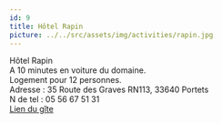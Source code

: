 ```yaml
---
id: 9
title: Hôtel Rapin
picture: ../../src/assets/img/activities/rapin.jpg
---
```

Hôtel Rapin  
A 10 minutes en voiture du domaine.  
Logement pour 12 personnes.  
Adresse : 35 Route des Graves RN113, 33640 Portets  
N de tel : 05 56 67 51 31  
[Lien du gîte](https://hotelrapin.fr/hotel/)
